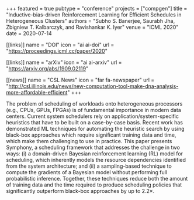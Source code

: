 +++
featured = true
pubtype = "conference"
projects = ["compgen"]
title = "Inductive-bias-driven Reinforcement Learning for Efficient Schedules in Heterogeneous Clusters"
authors = "Subho S. Banerjee, Saurabh Jha, Zbigniew T. Kalbarczyk, and Ravishankar K. Iyer"
venue = "ICML 2020"
date = 2020-07-14

[[links]]
  name = "DOI"
  icon = "ai ai-doi"
  url = "https://proceedings.icml.cc/paper/2020"

[[links]]
  name = "arXiv"
  icon = "ai ai-arxiv"
  url = "https://arxiv.org/abs/1909.02119"

[[news]]
  name = "CSL News"
  icon = "far fa-newspaper"
  url = "http://csl.illinois.edu/news/new-computation-tool-make-dna-analysis-more-affordable-efficient"
+++

The problem of scheduling of workloads onto heterogeneous processors (e.g., CPUs, GPUs, FPGAs) is of
fundamental importance in modern data centers. Current system schedulers rely on
application/system-specific heuristics that have to be built on a case-by-case basis. Recent work
has demonstrated ML techniques for automating the heuristic search by using black-box approaches
which require significant training data and time, which make them challenging to use in practice.
This paper presents Symphony, a scheduling framework that addresses the challenge in two ways: (i) a
domain-driven Bayesian reinforcement learning (RL) model for scheduling, which inherently models the
resource dependencies identified from the system architecture; and (ii) a sampling-based technique
to compute the gradients of a Bayesian model without performing full probabilistic inference.
Together, these techniques reduce both the amount of training data and the time required to produce
scheduling policies that significantly outperform black-box approaches by up to 2.2×.
